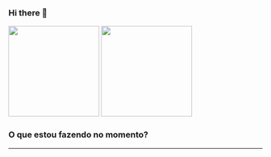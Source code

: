 ### Hi there 👋

<div> 
  <img height="180em" src="https://github-readme-stats.vercel.app/api?username=iagoc&show_icons=true&theme=dracula&include_all_commits=true&count_private=true"/>
  <img height="180em" src="https://github-readme-stats.vercel.app/api/top-langs/?username=iagoc&layout=compact&langs_count=7&theme=dracula"/>
</div>
<h3>O que estou fazendo no momento? </h3>
<hr>
